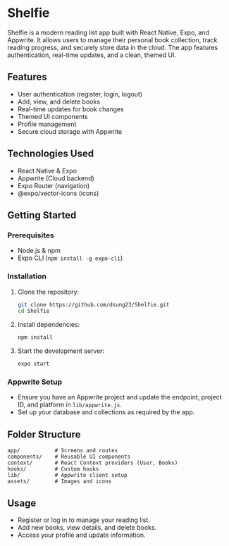 # Shelfie

Shelfie is a modern reading list app built with React Native, Expo, and Appwrite. It allows users to manage their personal book collection, track reading progress, and securely store data in the cloud. The app features authentication, real-time updates, and a clean, themed UI.

## Features
- User authentication (register, login, logout)
- Add, view, and delete books
- Real-time updates for book changes
- Themed UI components
- Profile management
- Secure cloud storage with Appwrite

## Technologies Used
- React Native & Expo
- Appwrite (Cloud backend)
- Expo Router (navigation)
- @expo/vector-icons (icons)

## Getting Started

### Prerequisites
- Node.js & npm
- Expo CLI (`npm install -g expo-cli`)

### Installation
1. Clone the repository:
   ```sh
   git clone https://github.com/dsung23/Shelfie.git
   cd Shelfie
   ```
2. Install dependencies:
   ```sh
   npm install
   ```
3. Start the development server:
   ```sh
   expo start
   ```

### Appwrite Setup
- Ensure you have an Appwrite project and update the endpoint, project ID, and platform in `lib/appwrite.js`.
- Set up your database and collections as required by the app.

## Folder Structure
```
app/           # Screens and routes
components/    # Reusable UI components
context/       # React Context providers (User, Books)
hooks/         # Custom hooks
lib/           # Appwrite client setup
assets/        # Images and icons
```

## Usage
- Register or log in to manage your reading list.
- Add new books, view details, and delete books.
- Access your profile and update information.
